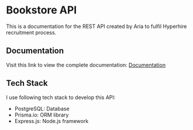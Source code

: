 # Bookstore API
This is a documentation for the REST API created by Aria to fulfil Hyperhire recruitment process.

## Documentation
Visit this link to view the complete documentation: [Documentation](https://documenter.getpostman.com/view/12531734/2sA35HXgj2)

## Tech Stack
I use following tech stack to develop this API:
- PostgreSQL: Database
- Prisma.io: ORM library
- Express.js: Node.js framework